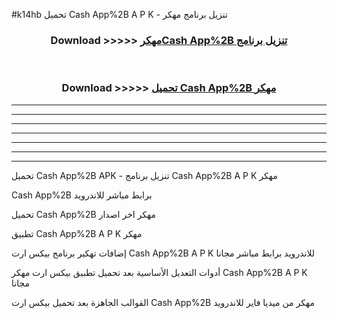 #k14hb تحميل Cash App%2B  A P K - تنزيل برنامج مهكر



<div align="center">
<h3>Download >>>>> <a href="https://runaway1.web.app/?sq=Cash App%2B ">مهكرCash App%2B  تنزيل برنامج</a></h3><br>

<h3>Download >>>>> <a href="https://runaway1.web.app/?sq=Cash App%2B ">تحميل Cash App%2B  مهكر</a></h3>
</div>


----------------------------------------------------------

----------------------------------------------------------

----------------------------------------------------------

----------------------------------------------------------

----------------------------------------------------------

----------------------------------------------------------

----------------------------------------------------------

تحميل Cash App%2B  APK - تنزيل برنامج Cash App%2B  A P K مهكر

Cash App%2B  برابط مباشر للاندرويد

تحميل Cash App%2B  مهكر اخر اصدار

تطبيق Cash App%2B  A P K مهكر

إضافات تهكير برنامج بيكس ارت Cash App%2B  A P K للاندرويد برابط مباشر مجانا

أدوات التعديل الأساسية بعد تحميل تطبيق بيكس ارت مهكر Cash App%2B  A P K مجانا

القوالب الجاهزة بعد تحميل بيكس ارت Cash App%2B  مهكر من ميديا فاير للاندرويد


